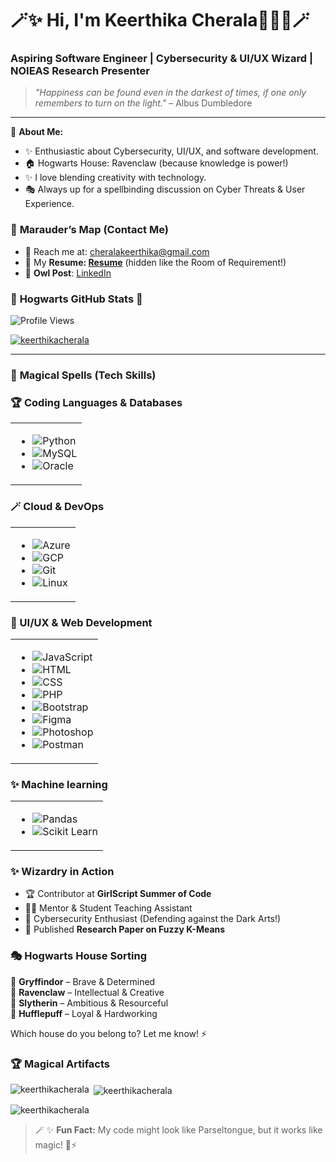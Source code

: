 # 🪄✨ Hi, I'm Keerthika Cherala🧙‍♀️✨🪄

### **Aspiring Software Engineer | Cybersecurity & UI/UX Wizard | NOIEAS Research Presenter**  

> *"Happiness can be found even in the darkest of times, if one only remembers to turn on the light."* – Albus Dumbledore

---

📛 **About Me:**
- ✨ Enthusiastic about Cybersecurity, UI/UX, and software development.
- 🏠 Hogwarts House: Ravenclaw (because knowledge is power!)
- ✨ I love blending creativity with technology.
- 🎭 Always up for a spellbinding discussion on Cyber Threats & User Experience.

### 📜 **Marauder’s Map (Contact Me)**  

- 🏰 Reach me at: [cheralakeerthika@gmail.com](mailto:cheralakeerthika@gmail.com)  
- 📜 My **Resume: [Resume](https://drive.google.com/file/d/1QfVBh7Zk0ELjOVgMjEMmBb-BkMycW66G/view?usp=sharing)** (hidden like the Room of Requirement!)  
- 🦉 **Owl Post**: [LinkedIn](https://www.linkedin.com/in/keerthikacherala)  

### 🏰 **Hogwarts GitHub Stats** 🦉  

![Profile Views](https://komarev.com/ghpvc/?username=keerthika-cherala&color=yellow)  

<p align="left"> <a href="https://github.com/ryo-ma/github-profile-trophy"><img src="https://github-profile-trophy.vercel.app/?username=keerthikacherala" alt="keerthikacherala" /></a> </p>

---

### 🔮 **Magical Spells (Tech Skills)**  

### 🏆 Coding Languages & Databases
<table>
<tr>
<td>

- ![Python](https://img.shields.io/badge/Python-FFD43B?style=for-the-badge&logo=python&logoColor=blue)
- ![MySQL](https://img.shields.io/badge/MySQL-4479A1?style=for-the-badge&logo=mysql&logoColor=white)
- ![Oracle](https://img.shields.io/badge/Oracle-F80000?style=for-the-badge&logo=oracle&logoColor=white)

</td>
</tr>
</table>

### 🪄 Cloud & DevOps
<table>
<tr>
<td>

- ![Azure](https://img.shields.io/badge/Azure-0078D4?style=for-the-badge&logo=microsoftazure&logoColor=white)
- ![GCP](https://img.shields.io/badge/Google%20Cloud-4285F4?style=for-the-badge&logo=googlecloud&logoColor=white)
- ![Git](https://img.shields.io/badge/Git-F05032?style=for-the-badge&logo=git&logoColor=white)
- ![Linux](https://img.shields.io/badge/Linux-FCC624?style=for-the-badge&logo=linux&logoColor=black)

</td>
</tr>
</table>

### 🎨 UI/UX & Web Development
<table>
<tr>
<td>
  
- ![JavaScript](https://img.shields.io/badge/JavaScript-F7DF1E?style=for-the-badge&logo=javascript&logoColor=black)
- ![HTML](https://img.shields.io/badge/HTML5-E34F26?style=for-the-badge&logo=html5&logoColor=white)
- ![CSS](https://img.shields.io/badge/CSS3-1572B6?style=for-the-badge&logo=css3&logoColor=white)
- ![PHP](https://img.shields.io/badge/PHP-777BB4?style=for-the-badge&logo=php&logoColor=white)
- ![Bootstrap](https://img.shields.io/badge/Bootstrap-563D7C?style=for-the-badge&logo=bootstrap&logoColor=white)
- ![Figma](https://img.shields.io/badge/Figma-F24E1E?style=for-the-badge&logo=figma&logoColor=white)
- ![Photoshop](https://img.shields.io/badge/Adobe%20Photoshop-31A8FF?style=for-the-badge&logo=adobephotoshop&logoColor=white)
- ![Postman](https://img.shields.io/badge/Postman-FF6C37?style=for-the-badge&logo=postman&logoColor=white)
</td>
</tr>
</table>

### ✨ Machine learning
<table>
<tr>
<td>
  
- ![Pandas](https://img.shields.io/badge/Pandas-150458?style=for-the-badge&logo=pandas&logoColor=white)
- ![Scikit Learn](https://img.shields.io/badge/Scikit%20Learn-F7931E?style=for-the-badge&logo=scikitlearn&logoColor=white)

</td>
</tr>
</table>


### ✨ **Wizardry in Action**  

- 🏆 Contributor at **GirlScript Summer of Code**  
- 🧙‍♀️ Mentor & Student Teaching Assistant  
- 🔐 Cybersecurity Enthusiast (Defending against the Dark Arts!)  
- 📜 Published **Research Paper on Fuzzy K-Means**  


### 🎭 **Hogwarts House Sorting**  

🦁 **Gryffindor** – Brave & Determined  
🦅 **Ravenclaw** – Intellectual & Creative  
🐍 **Slytherin** – Ambitious & Resourceful  
🦡 **Hufflepuff** – Loyal & Hardworking  

Which house do you belong to? Let me know! ⚡


### 🏆 **Magical Artifacts**  

<p><img align="left" src="https://github-readme-stats.vercel.app/api/top-langs?username=keerthikacherala&show_icons=true&locale=en&layout=compact" alt="keerthikacherala" /></p>

<p>&nbsp;<img align="center" src="https://github-readme-stats.vercel.app/api?username=keerthikacherala&show_icons=true&locale=en" alt="keerthikacherala" /></p>

<p><img align="center" src="https://github-readme-streak-stats.herokuapp.com/?user=keerthikacherala&" alt="keerthikacherala" /></p>


> 🪄 ✨ **Fun Fact:** My code might look like Parseltongue, but it works like magic! 🐍⚡






